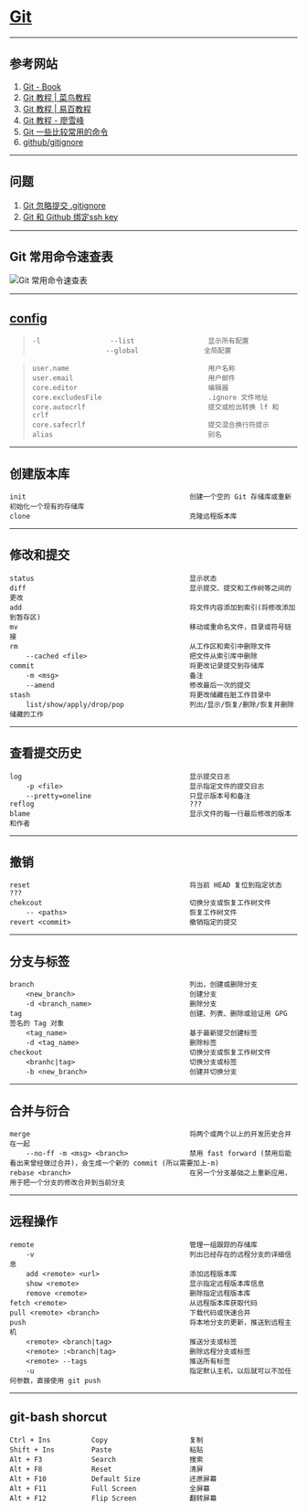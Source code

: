 # [Git](https://git-scm.com/) 
---
## 参考网站
1. [Git - Book](https://git-scm.com/book/zh/v2)
2. [Git 教程 | 菜鸟教程](https://www.runoob.com/git/git-tutorial.html)
3. [Git 教程 | 易百教程](https://www.yiibai.com/git)
4. [Git 教程 - 廖雪峰](https://www.liaoxuefeng.com/wiki/896043488029600)
5. [Git 一些比较常用的命令](https://blog.csdn.net/weixin_37292229/article/details/71080573)
6. [github/gitignore](https://github.com/github/gitignore)
---
## 问题
1. [Git 忽略提交 .gitignore](https://www.cnblogs.com/youyoui/p/8337147.html)
2. [Git 和 Github 绑定ssh key](https://blog.csdn.net/smiple9102/article/details/79254577)
---
## Git 常用命令速查表
![Git 常用命令速查表](https://img-blog.csdn.net/20171126101742109?watermark/2/text/aHR0cDovL2Jsb2cuY3Nkbi5uZXQvd2VpeGluXzM3MjkyMjI5/font/5a6L5L2T/fontsize/400/fill/I0JBQkFCMA==/dissolve/70/gravity/SouthEast)

---
## [config](https://git-scm.com/docs/git-config#Documentation/git-config)
>```
>-l                 --list                  显示所有配置
>                   --global                全局配置
>```

>```
>user.name                                  用户名称
>user.email                                 用户邮件
>core.editor                                编辑器
>core.excludesFile                          .ignore 文件地址
>core.autocrlf                              提交或检出转换 lf 和 crlf
>core.safecrlf                              提交混合换行符提示
>alias                                      别名
>```
---
## 创建版本库
```
init                                        创建一个空的 Git 存储库或重新初始化一个现有的存储库
clone                                       克隆远程版本库
```
---
## 修改和提交
```
status                                      显示状态
diff                                        显示提交、提交和工作树等之间的更改
add                                         将文件内容添加到索引(将修改添加到暂存区)
mv                                          移动或重命名文件，目录或符号链接
rm                                          从工作区和索引中删除文件
    --cached <file>                         把文件从索引库中删除
commit                                      将更改记录提交到存储库
    -m <msg>                                备注
    --amend                                 修改最后一次的提交
stash                                       将更改储藏在脏工作目录中
    list/show/apply/drop/pop                列出/显示/恢复/删除/恢复并删除储藏的工作
```
---
## 查看提交历史
```
log                                         显示提交日志
    -p <file>                               显示指定文件的提交日志
    --pretty=oneline                        只显示版本号和备注
reflog                                      ???
blame                                       显示文件的每一行最后修改的版本和作者
```
---
## 撤销
```
reset                                       将当前 HEAD 复位到指定状态  ???
chekcout                                    切换分支或恢复工作树文件
    -- <paths>                              恢复工作树文件
revert <commit>                             撤销指定的提交
```
---
## 分支与标签
```
branch                                      列出，创建或删除分支
    <new_branch>                            创建分支
    -d <branch_name>                        删除分支
tag                                         创建、列表、删除或验证用 GPG 签名的 Tag 对象
    <tag_name>                              基于最新提交创建标签
    -d <tag_name>                           删除标签
checkout                                    切换分支或恢复工作树文件
    <branhc|tag>                            切换分支或标签
    -b <new_branch>                         创建并切换分支
```
---
## 合并与衍合
```
merge                                       将两个或两个以上的开发历史合并在一起
    --no-ff -m <msg> <branch>               禁用 fast forward (禁用后能看出来曾经做过合并)，会生成一个新的 commit (所以需要加上-m)
rebase <branch>                             在另一个分支基础之上重新应用，用于把一个分支的修改合并到当前分支
```
---
## 远程操作
```
remote                                      管理一组跟踪的存储库
    -v                                      列出已经存在的远程分支的详细信息
    add <remote> <url>                      添加远程版本库
    show <remote>                           显示指定远程版本库信息
    remove <remote>                         删除指定远程版本库
fetch <remote>                              从远程版本库获取代码
pull <remote> <branch>                      下载代码或快速合并
push                                        将本地分支的更新，推送到远程主机
    <remote> <branch|tag>                   推送分支或标签
    <remote> :<branch|tag>                  删除远程分支或标签
    <remote> --tags                         推送所有标签
    -u                                      指定默认主机，以后就可以不加任何参数，直接使用 git push
```
---
## git-bash shorcut
```
Ctrl + Ins          Copy                    复制
Shift + Ins         Paste                   粘贴
Alt + F3            Search                  搜索
Alt + F8            Reset                   清屏
Alt + F10           Default Size            还原屏幕
Alt + F11           Full Screen             全屏幕
Alt + F12           Flip Screen             翻转屏幕
```